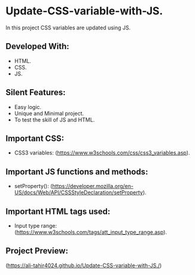# Update-CSS-variable-with-JS.

In this project CSS variables are updated using JS.

## Developed With:

* HTML.
* CSS.
* JS.

## Silent Features:

* Easy logic.
* Unique and Minimal project.
* To test the skill of JS and HTML.

## Important CSS:

* CSS3 variables: (https://www.w3schools.com/css/css3_variables.asp).

## Important JS functions and methods:

* setProperty(): (https://developer.mozilla.org/en-US/docs/Web/API/CSSStyleDeclaration/setProperty).

## Important HTML tags used:

* Input type range: (https://www.w3schools.com/tags/att_input_type_range.asp).

## Project Preview:

(https://ali-tahir4024.github.io/Update-CSS-variable-with-JS./)
